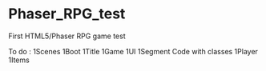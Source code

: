 # Phaser_RPG_test
 First HTML5/Phaser RPG game test

To do :
1Scenes
    1Boot
    1Title
    1Game
    1UI
1Segment Code with classes
    1Player
    1Items
